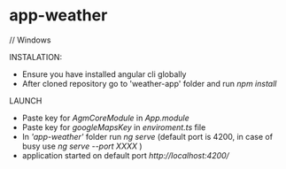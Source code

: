 # app-weather

// Windows 

INSTALATION: 
- Ensure you have installed angular cli globally
- After cloned repository go to 'weather-app' folder and run *npm install*

LAUNCH 
- Paste key for *AgmCoreModule* in *App.module*
- Paste key for *googleMapsKey* in *enviroment.ts* file
- In *'app-weather'* folder run *ng serve* (default port is 4200, in case of busy use *ng serve --port XXXX* )
- application started on default port *http://localhost:4200/* 
